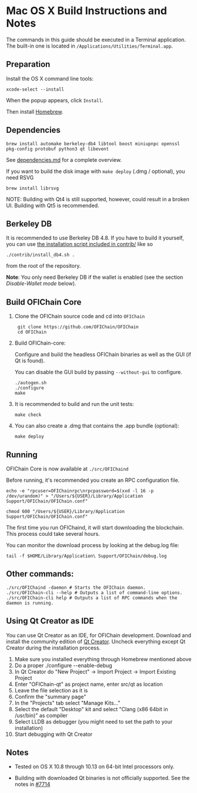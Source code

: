 Mac OS X Build Instructions and Notes
====================================
The commands in this guide should be executed in a Terminal application.
The built-in one is located in `/Applications/Utilities/Terminal.app`.

Preparation
-----------
Install the OS X command line tools:

`xcode-select --install`

When the popup appears, click `Install`.

Then install [Homebrew](https://brew.sh).

Dependencies
----------------------

    brew install automake berkeley-db4 libtool boost miniupnpc openssl pkg-config protobuf python3 qt libevent

See [dependencies.md](dependencies.md) for a complete overview.

If you want to build the disk image with `make deploy` (.dmg / optional), you need RSVG

    brew install librsvg

NOTE: Building with Qt4 is still supported, however, could result in a broken UI. Building with Qt5 is recommended.

Berkeley DB
-----------
It is recommended to use Berkeley DB 4.8. If you have to build it yourself,
you can use [the installation script included in contrib/](/contrib/install_db4.sh)
like so

```shell
./contrib/install_db4.sh .
```

from the root of the repository.

**Note**: You only need Berkeley DB if the wallet is enabled (see the section *Disable-Wallet mode* below).

Build OFIChain Core
------------------------

1. Clone the OFIChain source code and cd into `OFIChain`

        git clone https://github.com/OFIChain/OFIChain
        cd OFIChain

2.  Build OFIChain-core:

    Configure and build the headless OFIChain binaries as well as the GUI (if Qt is found).

    You can disable the GUI build by passing `--without-gui` to configure.

        ./autogen.sh
        ./configure
        make

3.  It is recommended to build and run the unit tests:

        make check

4.  You can also create a .dmg that contains the .app bundle (optional):

        make deploy

Running
-------

OFIChain Core is now available at `./src/OFIChaind`

Before running, it's recommended you create an RPC configuration file.

    echo -e "rpcuser=OFIChainrpc\nrpcpassword=$(xxd -l 16 -p /dev/urandom)" > "/Users/${USER}/Library/Application Support/OFIChain/OFIChain.conf"

    chmod 600 "/Users/${USER}/Library/Application Support/OFIChain/OFIChain.conf"

The first time you run OFIChaind, it will start downloading the blockchain. This process could take several hours.

You can monitor the download process by looking at the debug.log file:

    tail -f $HOME/Library/Application\ Support/OFIChain/debug.log

Other commands:
-------

    ./src/OFIChaind -daemon # Starts the OFIChain daemon.
    ./src/OFIChain-cli --help # Outputs a list of command-line options.
    ./src/OFIChain-cli help # Outputs a list of RPC commands when the daemon is running.

Using Qt Creator as IDE
------------------------
You can use Qt Creator as an IDE, for OFIChain development.
Download and install the community edition of [Qt Creator](https://www.qt.io/download/).
Uncheck everything except Qt Creator during the installation process.

1. Make sure you installed everything through Homebrew mentioned above
2. Do a proper ./configure --enable-debug
3. In Qt Creator do "New Project" -> Import Project -> Import Existing Project
4. Enter "OFIChain-qt" as project name, enter src/qt as location
5. Leave the file selection as it is
6. Confirm the "summary page"
7. In the "Projects" tab select "Manage Kits..."
8. Select the default "Desktop" kit and select "Clang (x86 64bit in /usr/bin)" as compiler
9. Select LLDB as debugger (you might need to set the path to your installation)
10. Start debugging with Qt Creator

Notes
-----

* Tested on OS X 10.8 through 10.13 on 64-bit Intel processors only.

* Building with downloaded Qt binaries is not officially supported. See the notes in [#7714](https://github.com/OFIChain/OFIChain/issues/7714)
